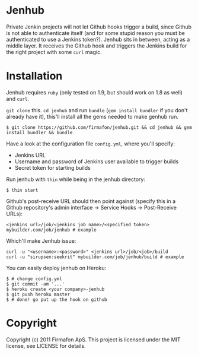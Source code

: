 # Jenhub

Private Jenkin projects will not let Github hooks trigger a build, since Github is not able to authenticate itself (and for some stupid reason you must be authenticated to use a Jenkins token?). Jenhub sits in between, acting as a middle layer. It receives the Github hook and triggers the Jenkins build for the right project with some `curl` magic.

# Installation

Jenhub requires `ruby` (only tested on 1.9, but should work on 1.8 as well) and `curl`.

`git clone` this. `cd jenhub` and run `bundle` (`gem install bundler` if you don't already have it), this'll install all the gems needed to make genhub run.

    $ git clone https://github.com/firmafon/jenhub.git && cd jenhub && gem install bundler && bundle

Have a look at the configuration file `config.yml`, where you'll specify:

* Jenkins URL
* Username and password of Jenkins user available to trigger builds
* Secret token for starting builds

Run jenhub with `thin` while being in the jenhub directory:

    $ thin start

Github's post-receive URL should then point against (specify this in a Github repository's admin interface -> Service Hooks -> Post-Receive URLs):

    <jenkins url>/job/<jenkins job name>/<specified token>
    mybuilder.com/job/jenhub # example

Which'll make Jenhub issue:

    curl -u "<username>:<password>" <jenkins url>/job/<job>/build
    curl -u "sirupsen:seekrit" mybuilder.com/job/jenhub/build # example

You can easily deploy jenhub on Heroku:

    $ # change config.yml
    $ git commit -am '...'
    $ heroku create <your company>-jenhub
    $ git push heroku master
    $ # done! go put up the hook on github

# Copyright

Copyright (c) 2011 Firmafon ApS. This project is licensed under the MIT license, see LICENSE for details.
